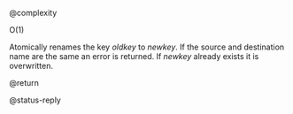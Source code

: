 @complexity

O(1)


Atomically renames the key _oldkey_ to _newkey_. If the source and
destination name are the same an error is returned. If _newkey_
already exists it is overwritten.

@return

@status-reply
